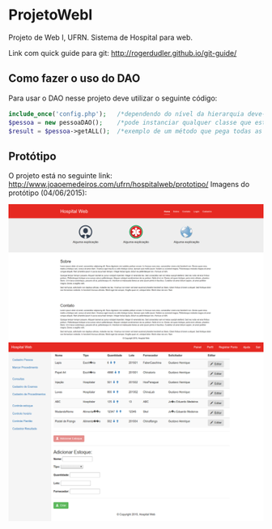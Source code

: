 # ProjetoWebI

Projeto de Web I, UFRN. 
Sistema de Hospital para web.

Link com quick guide para git: http://rogerdudler.github.io/git-guide/

## Como fazer o uso do DAO
Para usar o DAO nesse projeto deve utilizar o seguinte código:

```php
include_once('config.php');	  /*dependendo do nível da hierarquia deve-se mudar o caminho do config.php*/
$pessoa = new pessoaDAO();	  /*pode instanciar qualquer classe que estende de DAO*/
$result = $pessoa->getALL();  /*exemplo de um método que pega todas as tuplas da tabela instanciada, retornando o resultado do mysqli direto, necessário iterar sobre as linhas para mostrar o resultado no sistema.*/
```

## Protótipo
O projeto está no seguinte link: http://www.joaoemedeiros.com/ufrn/hospitalweb/prototipo/
Imagens do protótipo (04/06/2015):

![Alt text](/screenshots/pagina_principal.png?raw=true "Página Pricipal")
![Alt text](/screenshots/controle_estoque.png?raw=true "Controle Estoque")
